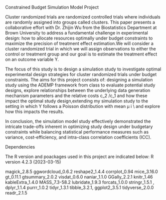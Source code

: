 Constrained Budget Simulation Model Project

Cluster randomized trials are randomized controlled trials where individuals are randomly assigned into groups called clusters. This paper presents a collaborative effort with Dr. Zhijin Wu from the Biostatistics Department at Brown University to address a fundamental challenge in experimental design: how to allocate resources optimally under budget constraints to maximize the precision of treatment effect estimation.We will consider a cluster randomized trial in which we will assign observations to either the control or treatment group and our goal is to estimate the treatment effect on an outcome variable Y.

The focus of this study is to design a simulation study to investigate optimal experimental design strategies for cluster randomized trials under budget constraints. The aims for this project consists of: designing a simulation study using the ADEMP framework from class to evaluate potential study designs, explore relationships between the underlying data generation mechanism parameters and the relative costs c_2 /c_1 and how these impact the optimal study design,extending my simulation study to the setting in which Y follows a Poisson distribution with mean 
μ
i
\ and explore how this impacts the results.

In conclusion, the simulation model study effectively demonstrated the intricate trade-offs inherent in optimizing study design under budgetary constraints while balancing statistical performance measures such as variance, cost-efficiency, and intra-class correlation coefficients (ICC).

Dependencies

The R version and poackages used in this project are indicated below: R version 4.2.3 (2023-03-15)

magick_2.8.5 ggwordcloud_0.6.2 reshape2_1.4.4 corrplot_0.94 mice_3.16.0 gt_0.11.1 gtsummary_2.0.2 visdat_0.6.0
naniar_1.1.0 GGally_2.2.1 knitr_1.46 kableExtra_1.4.0 MASS_7.3-58.2 lubridate_1.9.3 forcats_1.0.0 stringr_1.5.1 ,
dplyr_1.1.4 purrr_1.0.2 tidyr_1.3.1 tibble_3.2.1,
ggplot2_3.5.1 tidyverse_2.0.0  readr_2.1.5
